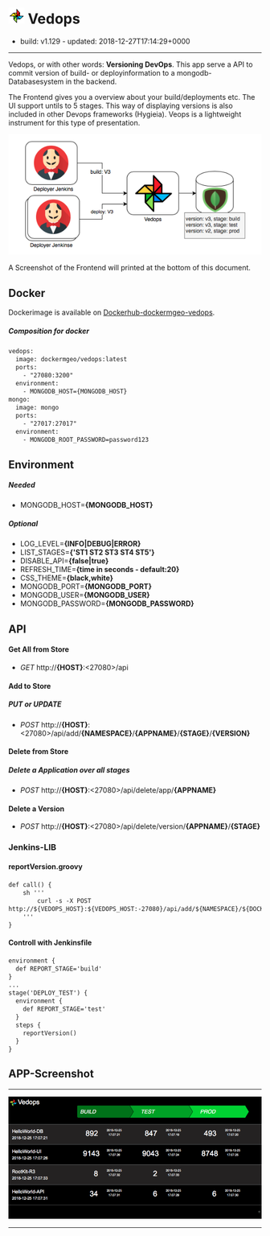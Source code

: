 # ![LOGO](docs/logo32.png) Vedops


- build: v1.129 - updated: 2018-12-27T17:14:29+0000
---


Vedops, or with other words: **Versioning DevOps**. This app serve a API to commit version of build- or deployinformation to a mongodb-Databasesystem in the backend.

The Frontend gives you a overview about your build/deployments etc. The UI support untils to 5 stages.
This way of displaying versions is also included in other Devops frameworks (Hygieia). Veops is a lightweight instrument for this type of presentation.

![Pipeline reporting](docs/pipeline-reporting.png)

A Screenshot of the Frontend will printed at the bottom of this document.

## Docker
Dockerimage is available on [Dockerhub-dockermgeo-vedops](https://hub.docker.com/r/dockermgeo/vedops).

##### Composition for docker
```
vedops:
  image: dockermgeo/vedops:latest
  ports:
    - "27080:3200"
  environment:
    - MONGODB_HOST={MONGODB_HOST}
mongo:
  image: mongo
  ports:
    - "27017:27017"
  environment:
    - MONGODB_ROOT_PASSWORD=password123
```

## Environment

##### Needed
  - MONGODB_HOST=**{MONGODB_HOST}**

##### Optional
  - LOG_LEVEL=**{INFO|DEBUG|ERROR}**
  - LIST_STAGES=**{'ST1 ST2 ST3 ST4 ST5'}**
  - DISABLE_API=**{false|true}**
  - REFRESH_TIME=**{time in seconds - default:20}**
  - CSS_THEME=**{black,white}**
  - MONGODB_PORT=**{MONGODB_PORT}**
  - MONGODB_USER=**{MONGODB_USER}**
  - MONGODB_PASSWORD=**{MONGODB_PASSWORD}**


## API
#### Get All from Store
- *GET* http://**{HOST}**:<27080>/api

#### Add to Store
##### PUT or UPDATE
- *POST* http://**{HOST}**:<27080>/api/add/**{NAMESPACE}**/**{APPNAME}**/**{STAGE}**/**{VERSION}**

#### Delete from Store

##### Delete a Application over all stages
- *POST* http://**{HOST}**:<27080>/api/delete/app/**{APPNAME}**

#### Delete a Version
- *POST* http://**{HOST}**:<27080>/api/delete/version/**{APPNAME}**/**{STAGE}**


### Jenkins-LIB

#### reportVersion.groovy
```
def call() {
    sh '''
        curl -s -X POST http://${VEDOPS_HOST}:${VEDOPS_HOST:-27080}/api/add/${NAMESPACE}/${DOCKER_IMAGE}/${REPORT_STAGE}/${BUILD_NUMBER}
    '''
}
```
#### Controll with Jenkinsfile
```
environment {
  def REPORT_STAGE='build'
}
...
stage('DEPLOY_TEST') {
  environment {
    def REPORT_STAGE='test'
  }
  steps {
    reportVersion()
  }
}
```

## APP-Screenshot

---

![Screenshot](docs/webview.png)

---

